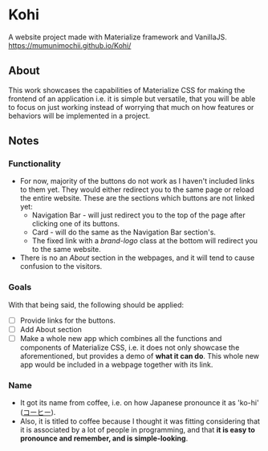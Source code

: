 # Kohi
A website project made with Materialize framework and VanillaJS. https://mumunimochii.github.io/Kohi/

## About
This work showcases the capabilities of Materialize CSS for making the frontend of an application i.e.
it is simple but versatile, that you will be able to focus on just working instead of worrying that much
on how features or behaviors will be implemented in a project.

## Notes
### Functionality
- For now, majority of the buttons do not work as I haven't included links to them yet. They would either
redirect you to the same page or reload the entire website.
These are the sections which buttons are not linked yet:
  - Navigation Bar - will just redirect you to the top of the page after clicking one of its buttons.
  - Card - will do the same as the Navigation Bar section's.
  - The fixed link with a <i>brand-logo</i> class at the bottom will redirect you to the same website.
- There is no an <i>About</i> section in the webpages, and it will tend to cause confusion to the visitors.

### Goals
With that being said, the following should be applied:
- [ ] Provide links for the buttons.
- [ ] Add About section
- [ ] Make a whole new app which combines all the functions and components of Materialize CSS, i.e. it does
not only showcase the aforementioned, but provides a demo of <b>what it can do</b>. This whole new app would
be included in a webpage together with its link.

### Name
- It got its name from coffee, i.e. on how Japanese pronounce it as 'ko-hi' (<a title="Listen to it here" href="https://www.google.com/search?q=coffee+pronounciation+in+japanese">コーヒー</a>).
- Also, it is titled to coffee because I thought it was fitting considering that it is associated by a lot of
people in programming, and that <b>it is easy to pronounce and remember, and is simple-looking</b>.
